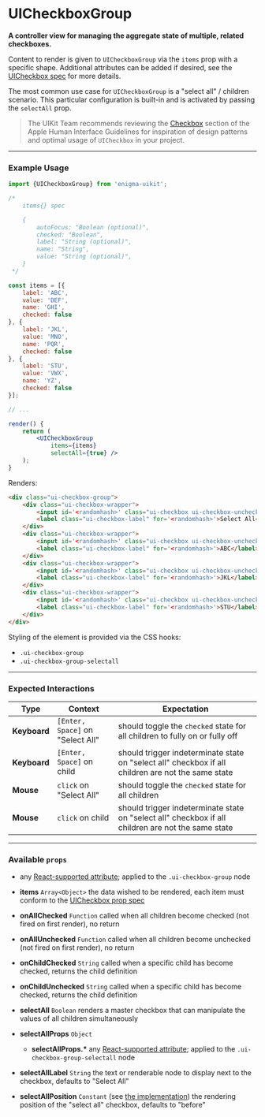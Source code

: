 # UICheckboxGroup
__A controller view for managing the aggregate state of multiple, related checkboxes.__

Content to render is given to `UICheckboxGroup` via the `items` prop with a specific shape. Additional attributes can be added if desired, see the [UICheckbox spec](../UICheckbox/README.md) for more details.

The most common use case for `UICheckboxGroup` is a "select all" / children scenario. This particular configuration is built-in and is activated by passing the `selectAll` prop.

> The UIKit Team recommends reviewing the [Checkbox](https://developer.apple.com/library/mac/documentation/UserExperience/Conceptual/OSXHIGuidelines/ControlsButtons.html#//apple_ref/doc/uid/20000957-CH48-SW9) section of the Apple Human Interface Guidelines for inspiration of design patterns and optimal usage of `UICheckbox` in your project.

---

### Example Usage

```jsx
import {UICheckboxGroup} from 'enigma-uikit';

/*
    items{} spec

    {
        autoFocus: "Boolean (optional)",
        checked: "Boolean",
        label: "String (optional)",
        name: "String",
        value: "String (optional)",
    }
 */

const items = [{
    label: 'ABC',
    value: 'DEF',
    name: 'GHI',
    checked: false
}, {
    label: 'JKL',
    value: 'MNO',
    name: 'PQR',
    checked: false
}, {
    label: 'STU',
    value: 'VWX',
    name: 'YZ',
    checked: false
}];

// ...

render() {
    return (
        <UICheckboxGroup
            items={items}
            selectAll={true} />
    );
}
```

Renders:

```html
<div class="ui-checkbox-group">
    <div class="ui-checkbox-wrapper">
        <input id='<randomhash>' class="ui-checkbox ui-checkbox-unchecked" type="checkbox" aria-checked="false" />
        <label class="ui-checkbox-label" for='<randomhash>'>Select All</label>
    </div>
    <div class="ui-checkbox-wrapper">
        <input id='<randomhash>' class="ui-checkbox ui-checkbox-unchecked" type="checkbox" aria-checked="false" value="DEF" name="GHI" />
        <label class="ui-checkbox-label" for='<randomhash>'>ABC</label>
    </div>
    <div class="ui-checkbox-wrapper">
        <input id='<randomhash>' class="ui-checkbox ui-checkbox-unchecked" type="checkbox" aria-checked="false" value="MNO" name="PQR" />
        <label class="ui-checkbox-label" for='<randomhash>'>JKL</label>
    </div>
    <div class="ui-checkbox-wrapper">
        <input id='<randomhash>' class="ui-checkbox ui-checkbox-unchecked" type="checkbox" aria-checked="false" value="VWX" name="YZ" />
        <label class="ui-checkbox-label" for='<randomhash>'>STU</label>
    </div>
</div>
```

Styling of the element is provided via the CSS hooks:

- `.ui-checkbox-group`
- `.ui-checkbox-group-selectall`

---

### Expected Interactions

Type | Context | Expectation
---- | ------- | -----------
__Keyboard__ | `[Enter, Space]` on "Select All" | should toggle the `checked` state for all children to fully on or fully off
__Keyboard__ | `[Enter, Space]` on child | should trigger indeterminate state on "select all" checkbox if all children are not the same state
__Mouse__ | `click` on "Select All" | should toggle the `checked` state for all children
__Mouse__ | `click` on child | should trigger indeterminate state on "select all" checkbox if all children are not the same state

---

### Available `props`

- any [React-supported attribute](https://facebook.github.io/react/docs/tags-and-attributes.html#html-attributes); applied to the `.ui-checkbox-group` node

- __items__ `Array<Object>`
  the data wished to be rendered, each item must conform to the [UICheckbox prop spec](../UICheckbox/README.md)

- __onAllChecked__ `Function`
  called when all children become checked (not fired on first render), no return

- __onAllUnchecked__ `Function`
  called when all children become unchecked (not fired on first render), no return

- __onChildChecked__ `String`
  called when a specific child has become checked, returns the child definition

- __onChildUnchecked__ `String`
  called when a specific child has become checked, returns the child definition

- __selectAll__ `Boolean`
  renders a master checkbox that can manipulate the values of all children simultaneously

- __selectAllProps__ `Object`
    - __selectAllProps.*__
      any [React-supported attribute](https://facebook.github.io/react/docs/tags-and-attributes.html#html-attributes); applied to the `.ui-checkbox-group-selectall` node

- __selectAllLabel__ `String`
  the text or renderable node to display next to the checkbox, defaults to "Select All"

- __selectAllPosition__ `Constant` (see [the implementation](index.js))
  the rendering position of the "select all" checkbox, defaults to "before"
